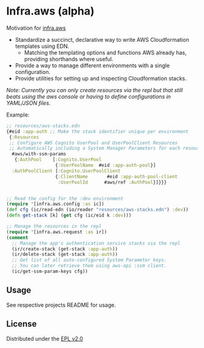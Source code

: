 # Infra.aws (alpha)

Motivation for [infra.aws](https://github.com/alidlo/infra.aws/tree/master/infra.aws)
* Standardize a succinct, declarative way to write AWS Cloudformation templates using EDN.
  * Matching the templating options and functions AWS already has, providing shorthands where useful.
* Provide a way to manage different environments with a single configuration.
* Provide utilities for setting up and inspecting Cloudformation stacks.

*Note: Currently you can only create resources via the repl but that still beats using the aws console or having to define configurations in YAML/JSON files.*

Example: 

```clj
;; resources/aws-stacks.edn
{#eid :app-auth ;; Make the stack identifier unique per environment
 {:Resources 
 ;; Configure AWS Cognito UserPool and UserPoolClient Resources
 ;; Automatically including a System Manager Parameters for each resource identifier.
  #aws/with-ssm-params
   {:AuthPool    [:Cognito.UserPool
                  {:UserPoolName  #eid :app-auth-pool}]
  :AuthPoolClient [:Cognito.UserPoolClient
                  {:ClientName       #eid :app-auth-pool-client
                   :UserPoolId      #aws/ref :AuthPool}]}}}


;; Read the config for the :dev environment
(require '[infra.aws.config :as ic])
(def cfg (ic/read-edn (io/reader "resources/aws-stacks.edn") :dev))
(defn get-stack [k] (get cfg (ic/eid k :dev)))

;; Manage the resources in the repl 
(require '[infra.aws.request :as ir])
(comment
  ;; Manage the app's authentication service stacks via the repl
  (ir/create-stack (get-stack :app-auth))
  (ir/delete-stack (get-stack :app-auth))
  ;; Get list of all auto-configured System Parameter keys.
  ;; You can later retrieve them using aws-api :ssm client.
  (ic/get-ssm-param-keys cfg))
```

## Usage 

See respective projects README for usage.

## License

Distributed under the [EPL v2.0](LICENSE)
